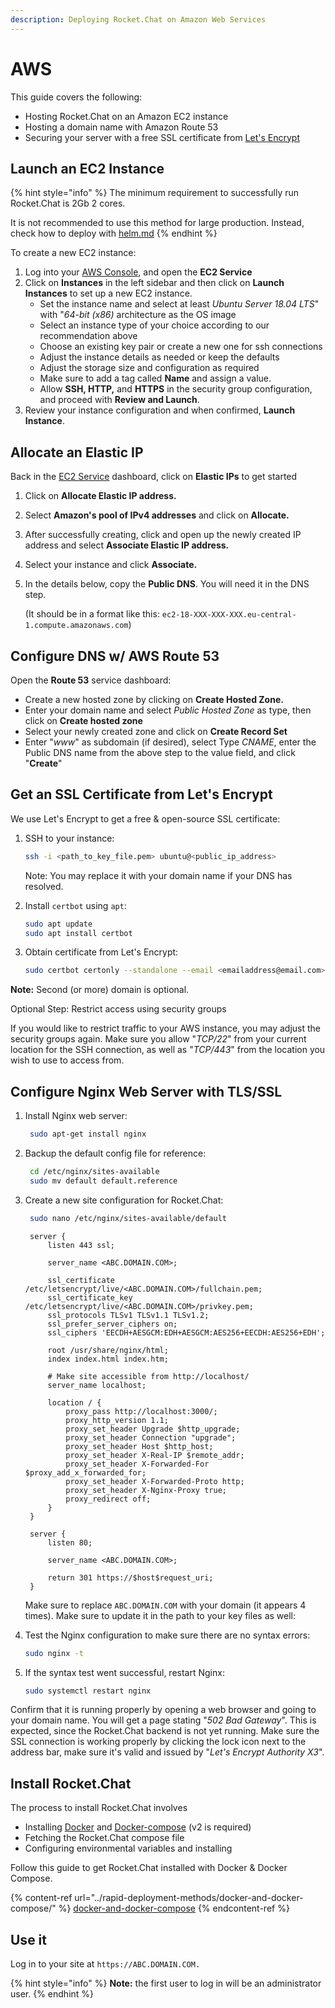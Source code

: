 ```yaml
---
description: Deploying Rocket.Chat on Amazon Web Services
---
```


# AWS

This guide covers the following:

* Hosting Rocket.Chat on an Amazon EC2 instance
* Hosting a domain name with Amazon Route 53
* Securing your server with a free SSL certificate from [Let's Encrypt](https://letsencrypt.org/)

## Launch an EC2 Instance

{% hint style="info" %}
The minimum requirement to successfully run Rocket.Chat is 2Gb 2 cores.

It is not recommended to use this method for large production. Instead, check how to deploy with [helm.md](../rapid-deployment-methods/helm.md "mention")
{% endhint %}

To create a new EC2 instance:

1. Log into your [AWS Console](https://console.aws.amazon.com), and open the **EC2 Service**
2. Click on **Instances** in the left sidebar and then click on **Launch Instances** to set up a new EC2 instance.
   * Set the instance name and select at least _Ubuntu Server 18.04 LTS_" with "_64-bit (x86)_ architecture as the OS image
   * Select an instance type of your choice according to our recommendation above&#x20;
   * Choose an existing key pair or create a new one for ssh connections
   * Adjust the instance details as needed or keep the defaults
   * Adjust the storage size and configuration as required&#x20;
   * Make sure to add a tag called **Name** and assign a value.
   * Allow **SSH, HTTP,** and **HTTPS** in the security group configuration, and proceed with **Review and Launch**.
3. Review your instance configuration and when confirmed, **Launch Instance**.

## Allocate an Elastic IP

Back in the [EC2 Service](https://signin.aws.amazon.com/signin?redirect\_uri=https%3A%2F%2Fconsole.aws.amazon.com%2Fec2%2Fv2%2Fhome%3Fstate%3DhashArgs%2523%26isauthcode%3Dtrue\&client\_id=arn%3Aaws%3Aiam%3A%3A015428540659%3Auser%2Fec2\&forceMobileApp=0\&code\_challenge=9eFrxS4u\_-ut1PIoNw1-Cx5EmHMwRGaqLYRat\_RnBGE\&code\_challenge\_method=SHA-256) dashboard, click on **Elastic IPs** to get started

1. Click on **Allocate Elastic IP address.**
2. Select **Amazon's pool of IPv4 addresses** and click on **Allocate.**
3. After successfully creating, click and open up the newly created IP address and select **Associate Elastic IP address.**
4. Select your instance and click **Associate.**
5.  In the details below, copy the **Public DNS**. You will need it in the DNS step.

    (It should be in a format like this: `ec2-18-XXX-XXX-XXX.eu-central-1.compute.amazonaws.com`)

## Configure DNS w/ AWS Route 53

Open the **Route 53** service dashboard:

* Create a new hosted zone by clicking on **Create Hosted Zone.**
* Enter your domain name and select _Public Hosted Zone_ as type, then click on **Create hosted zone**
* Select your newly created zone and click on **Create Record Set**
* Enter "_www_" as subdomain (if desired), select Type _CNAME_, enter the Public DNS name from the above step to the value field, and click "**Create**"

## Get an SSL Certificate from Let's Encrypt

We use Let's Encrypt to get a free & open-source SSL certificate:

1.  SSH to your instance:

    ```bash
    ssh -i <path_to_key_file.pem> ubuntu@<public_ip_address>
    ```

    Note: You may replace it with your domain name if your DNS has resolved.
2.  Install `certbot` using `apt`:

    ```bash
    sudo apt update
    sudo apt install certbot
    ```
3.  Obtain certificate from Let's Encrypt:

    ```bash
    sudo certbot certonly --standalone --email <emailaddress@email.com> -d <domain.com> -d <subdomain.domain.com>
    ```



**Note:** Second (or more) domain is optional.

Optional Step: Restrict access using security groups

If you would like to restrict traffic to your AWS instance, you may adjust the security groups again. Make sure you allow "_TCP/22_" from your current location for the SSH connection, as well as "_TCP/443_" from the location you wish to use to access from.

## Configure Nginx Web Server with TLS/SSL

1.  Install Nginx web server:

    ```bash
     sudo apt-get install nginx
    ```
2.  Backup the default config file for reference:

    ```bash
     cd /etc/nginx/sites-available
     sudo mv default default.reference
    ```
3.  Create a new site configuration for Rocket.Chat:

    ```bash
     sudo nano /etc/nginx/sites-available/default
    ```

    ```nginx
     server {
         listen 443 ssl;

         server_name <ABC.DOMAIN.COM>;

         ssl_certificate /etc/letsencrypt/live/<ABC.DOMAIN.COM>/fullchain.pem;
         ssl_certificate_key /etc/letsencrypt/live/<ABC.DOMAIN.COM>/privkey.pem;
         ssl_protocols TLSv1 TLSv1.1 TLSv1.2;
         ssl_prefer_server_ciphers on;
         ssl_ciphers 'EECDH+AESGCM:EDH+AESGCM:AES256+EECDH:AES256+EDH';

         root /usr/share/nginx/html;
         index index.html index.htm;

         # Make site accessible from http://localhost/
         server_name localhost;

         location / {
             proxy_pass http://localhost:3000/;
             proxy_http_version 1.1;
             proxy_set_header Upgrade $http_upgrade;
             proxy_set_header Connection "upgrade";
             proxy_set_header Host $http_host;
             proxy_set_header X-Real-IP $remote_addr;
             proxy_set_header X-Forwarded-For $proxy_add_x_forwarded_for;
             proxy_set_header X-Forwarded-Proto http;
             proxy_set_header X-Nginx-Proxy true;
             proxy_redirect off;
         }
     }

     server {
         listen 80;

         server_name <ABC.DOMAIN.COM>;

         return 301 https://$host$request_uri;
     }
    ```

    Make sure to replace `ABC.DOMAIN.COM` with your domain (it appears 4 times). Make sure to update it in the path to your key files as well:
4.  Test the Nginx configuration to make sure there are no syntax errors:

    ```bash
    sudo nginx -t
    ```
5.  If the syntax test went successful, restart Nginx:

    ```bash
    sudo systemctl restart nginx
    ```

Confirm that it is running properly by opening a web browser and going to your domain name. You will get a page stating "_502 Bad Gateway_". This is expected, since the Rocket.Chat backend is not yet running. Make sure the SSL connection is working properly by clicking the lock icon next to the address bar, make sure it's valid and issued by "_Let's Encrypt Authority X3_".

## Install Rocket.Chat

The process to install Rocket.Chat involves

* Installing [Docker](https://docs.docker.com/install) and [Docker-compose](https://docs.docker.com/compose/install/) (v2 is required)
* Fetching the Rocket.Chat compose file
* Configuring environmental variables and installing

Follow this guide to get Rocket.Chat installed with Docker & Docker Compose.

{% content-ref url="../rapid-deployment-methods/docker-and-docker-compose/" %}
[docker-and-docker-compose](../rapid-deployment-methods/docker-and-docker-compose/)
{% endcontent-ref %}

## Use it

Log in to your site at `https://ABC.DOMAIN.COM.`

{% hint style="info" %}
**Note:** the first user to log in will be an administrator user.
{% endhint %}
